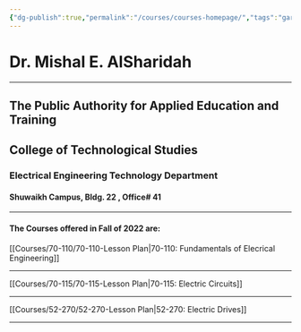 ```yaml
---
{"dg-publish":true,"permalink":"/courses/courses-homepage/","tags":"gardenEntry","dgHomeLink":true,"dgPassFrontmatter":false,"dgShowBacklinks":true,"dgShowLocalGraph":true,"dgShowInlineTitle":false}
---
```



# Dr. Mishal E. AlSharidah
---
## The Public Authority for Applied Education and Training
## College of Technological Studies
### Electrical Engineering Technology Department
#### Shuwaikh Campus, Bldg. 22 , Office# 41 
---



#### The Courses offered in Fall of 2022 are:


[[Courses/70-110/70-110-Lesson Plan|70-110: Fundamentals of Elecrical Engineering]]

---
  
[[Courses/70-115/70-115-Lesson Plan|70-115: Electric Circuits]]

---
 
[[Courses/52-270/52-270-Lesson Plan|52-270: Electric Drives]]

---
